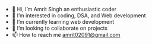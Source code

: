 - 👋 Hi, I’m Amrit Singh an enthusiastic coder
- 👀 I’m interested in coding, DSA, and Web development
- 🌱 I’m currently learning web development
- 💞️ I’m looking to collaborate on projects
- 📫 How to reach me amrit02091@gmail.com

<!---
amrit02091/amrit02091 is a ✨ special ✨ repository because its `README.md` (this file) appears on your GitHub profile.
You can click the Preview link to take a look at your changes.
--->
